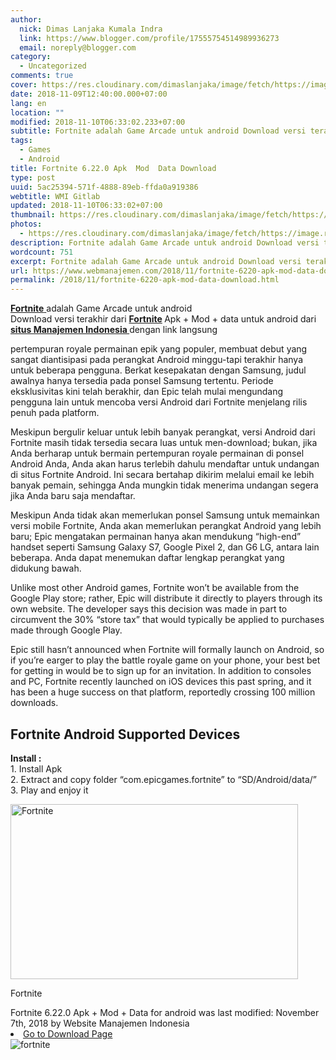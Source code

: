 ```yaml
---
author:
  nick: Dimas Lanjaka Kumala Indra
  link: https://www.blogger.com/profile/17555754514989936273
  email: noreply@blogger.com
category:
  - Uncategorized
comments: true
cover: https://res.cloudinary.com/dimaslanjaka/image/fetch/https://image.revdl.com/2018/fortnite-1.jpg
date: 2018-11-09T12:40:00.000+07:00
lang: en
location: ""
modified: 2018-11-10T06:33:02.233+07:00
subtitle: Fortnite adalah Game Arcade untuk android Download versi terakhir dari
tags:
  - Games
  - Android
title: Fortnite 6.22.0 Apk  Mod  Data Download
type: post
uuid: 5ac25394-571f-4888-89eb-ffda0a919386
webtitle: WMI Gitlab
updated: 2018-11-10T06:33:02+07:00
thumbnail: https://res.cloudinary.com/dimaslanjaka/image/fetch/https://image.revdl.com/2018/fortnite-1.jpg
photos:
  - https://res.cloudinary.com/dimaslanjaka/image/fetch/https://image.revdl.com/2018/fortnite-1.jpg
description: Fortnite adalah Game Arcade untuk android Download versi terakhir dari
wordcount: 751
excerpt: Fortnite adalah Game Arcade untuk android Download versi terakhir dari
url: https://www.webmanajemen.com/2018/11/fortnite-6220-apk-mod-data-download.html
permalink: /2018/11/fortnite-6220-apk-mod-data-download.html
---
```


<div>    <p>        <a href="https://web-manajemen.blogspot.com/">            <strong>Fortnite</strong>        </a>        adalah Game Arcade untuk android         <br>        Download versi terakhir dari         <strong>            <a href="https://web-manajemen.blogspot.com/"> Fortnite</a>        </strong>        Apk + Mod + data untuk android dari         <strong>            <a href="https://web-manajemen.blogspot.com/">                situs Manajemen Indonesia             </a>        </strong>        dengan link langsung     </p>    <p>        pertempuran royale permainan epik yang populer, membuat debut yang         sangat diantisipasi pada perangkat Android minggu-tapi terakhir hanya         untuk beberapa pengguna. Berkat kesepakatan dengan Samsung, judul         awalnya hanya tersedia pada ponsel Samsung tertentu. Periode         eksklusivitas kini telah berakhir, dan Epic telah mulai mengundang         pengguna lain untuk mencoba versi Android dari Fortnite menjelang rilis         penuh pada platform.     </p>    <p>        Meskipun bergulir keluar untuk lebih banyak perangkat, versi Android         dari Fortnite masih tidak tersedia secara luas untuk men-download;         bukan, jika Anda berharap untuk bermain pertempuran royale permainan di         ponsel Android Anda, Anda akan harus terlebih dahulu mendaftar untuk         undangan di situs Fortnite Android. Ini secara bertahap dikirim melalui         email ke lebih banyak pemain, sehingga Anda mungkin tidak menerima         undangan segera jika Anda baru saja mendaftar.     </p>    <p>        Meskipun Anda tidak akan memerlukan ponsel Samsung untuk memainkan         versi mobile Fortnite, Anda akan memerlukan perangkat Android yang         lebih baru; Epic mengatakan permainan hanya akan mendukung “high-end”         handset seperti Samsung Galaxy S7, Google Pixel 2, dan G6 LG, antara         lain beberapa. Anda dapat menemukan daftar lengkap perangkat yang         didukung bawah.     </p>    <p>        Unlike most other Android games, Fortnite won’t be available from the         Google Play store; rather, Epic will distribute it directly to players         through its own website. The developer says this decision was made in         part to circumvent the 30% “store tax” that would typically be applied         to purchases made through Google Play.     </p>    <p>        Epic still hasn’t announced when Fortnite will formally launch on         Android, so if you’re earger to play the battle royale game on your         phone, your best bet for getting in would be to sign up for an         invitation. In addition to consoles and PC, Fortnite recently launched         on iOS devices this past spring, and it has been a huge success on that         platform, reportedly crossing 100 million downloads.     </p>    <h2>        Fortnite Android Supported Devices     </h2>    <p>        <strong>Install :</strong>        <br>        1. Install Apk         <br>        2. Extract and copy folder “com.epicgames.fortnite” to         “SD/Android/data/”         <br>        3. Play and enjoy it     </p>    <div>        <a href="https://web-manajemen.blogspot.com/">            <img alt="Fortnite" width="460" height="280" src="https://res.cloudinary.com/dimaslanjaka/image/fetch/https://image.revdl.com/2018/fortnite-1.jpg">        </a>        <p>            Fortnite         </p>    </div>    <div>        Fortnite 6.22.0 Apk + Mod + Data for android was last modified:         November 7th, 2018 by Website Manajemen Indonesia     </div>    <div>    </div></div><a href="https://dimaslanjaka-storage.000webhostapp.com/revdl.php?download&amp;path=/fortnite-apk-data-download2.html/" target="_blank" rel="noopener noreferer nofollow">    <li>        Go to Download Page     </li></a><img src="https://imgdb.net/images/4328.png" title="fortnite" alt="fortnite">